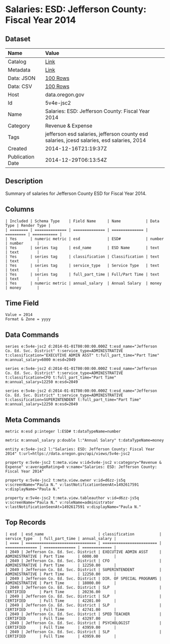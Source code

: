# Salaries: ESD: Jefferson County: Fiscal Year 2014

## Dataset

| Name | Value |
| :--- | :---- |
| Catalog | [Link](https://catalog.data.gov/dataset/salaries-esd-jefferson-county-fiscal-year-2014-1fa43) |
| Metadata | [Link](https://data.oregon.gov/api/views/5v4e-jsc2) |
| Data: JSON | [100 Rows](https://data.oregon.gov/api/views/5v4e-jsc2/rows.json?max_rows=100) |
| Data: CSV | [100 Rows](https://data.oregon.gov/api/views/5v4e-jsc2/rows.csv?max_rows=100) |
| Host | data.oregon.gov |
| Id | 5v4e-jsc2 |
| Name | Salaries: ESD: Jefferson County: Fiscal Year 2014 |
| Category | Revenue & Expense |
| Tags | jefferson esd salaries, jefferson county esd salaries, jcesd salaries, esd salaries, 2014 |
| Created | 2014-12-16T21:19:37Z |
| Publication Date | 2014-12-29T06:13:54Z |

## Description

Summary of salaries for Jefferson County ESD for Fiscal Year 2014.

## Columns

```ls
| Included | Schema Type    | Field Name     | Name           | Data Type | Render Type |
| ======== | ============== | ============== | ============== | ========= | =========== |
| Yes      | numeric metric | esd            | ESD#           | number    | number      |
| Yes      | series tag     | esd_name       | ESD Name       | text      | text        |
| Yes      | series tag     | classification | Classification | text      | text        |
| Yes      | series tag     | service_type   | Service Type   | text      | text        |
| Yes      | series tag     | full_part_time | Full/Part Time | text      | text        |
| Yes      | numeric metric | annual_salary  | Annual Salary  | money     | money       |
```

## Time Field

```ls
Value = 2014
Format & Zone = yyyy
```

## Data Commands

```ls
series e:5v4e-jsc2 d:2014-01-01T00:00:00.000Z t:esd_name="Jefferson Co. Ed. Svc. District" t:service_type=ADMINISTRATIVE t:classification="EXECUTIVE ADMIN ASST" t:full_part_time="Part Time" m:annual_salary=6000 m:esd=2049

series e:5v4e-jsc2 d:2014-01-01T00:00:00.000Z t:esd_name="Jefferson Co. Ed. Svc. District" t:service_type=ADMINISTRATIVE t:classification=CFO t:full_part_time="Part Time" m:annual_salary=12250 m:esd=2049

series e:5v4e-jsc2 d:2014-01-01T00:00:00.000Z t:esd_name="Jefferson Co. Ed. Svc. District" t:service_type=ADMINISTRATIVE t:classification=SUPERINTENDENT t:full_part_time="Part Time" m:annual_salary=12250 m:esd=2049
```

## Meta Commands

```ls
metric m:esd p:integer l:ESD# t:dataTypeName=number

metric m:annual_salary p:double l:"Annual Salary" t:dataTypeName=money

entity e:5v4e-jsc2 l:"Salaries: ESD: Jefferson County: Fiscal Year 2014" t:url=https://data.oregon.gov/api/views/5v4e-jsc2

property e:5v4e-jsc2 t:meta.view v:id=5v4e-jsc2 v:category="Revenue & Expense" v:averageRating=0 v:name="Salaries: ESD: Jefferson County: Fiscal Year 2014"

property e:5v4e-jsc2 t:meta.view.owner v:id=d6zz-js5q v:screenName="Paula N." v:lastNotificationSeenAt=1492617591 v:displayName="Paula N."

property e:5v4e-jsc2 t:meta.view.tableauthor v:id=d6zz-js5q v:screenName="Paula N." v:roleName=administrator v:lastNotificationSeenAt=1492617591 v:displayName="Paula N."
```

## Top Records

```ls
| esd  | esd_name                        | classification           | service_type   | full_part_time | annual_salary | 
| ==== | =============================== | ======================== | ============== | ============== | ============= | 
| 2049 | Jefferson Co. Ed. Svc. District | EXECUTIVE ADMIN ASST     | ADMINISTRATIVE | Part Time      | 6000.00       | 
| 2049 | Jefferson Co. Ed. Svc. District | CFO                      | ADMINISTRATIVE | Part Time      | 12250.00      | 
| 2049 | Jefferson Co. Ed. Svc. District | SUPERINTENDENT           | ADMINISTRATIVE | Part Time      | 12250.00      | 
| 2049 | Jefferson Co. Ed. Svc. District | DIR. OF SPECIAL PROGRAMS | ADMINISTRATIVE | Part Time      | 18000.00      | 
| 2049 | Jefferson Co. Ed. Svc. District | SLP                      | CERTIFIED      | Part Time      | 20236.00      | 
| 2049 | Jefferson Co. Ed. Svc. District | SLP                      | CERTIFIED      | Full Time      | 42201.00      | 
| 2049 | Jefferson Co. Ed. Svc. District | SLP                      | CERTIFIED      | Full Time      | 42741.00      | 
| 2049 | Jefferson Co. Ed. Svc. District | SPED TEACHER             | CERTIFIED      | Full Time      | 43297.00      | 
| 2049 | Jefferson Co. Ed. Svc. District | PSYCHOLOGIST             | CERTIFIED      | Full Time      | 43959.00      | 
| 2049 | Jefferson Co. Ed. Svc. District | SLP                      | CERTIFIED      | Full Time      | 43959.00      | 
```